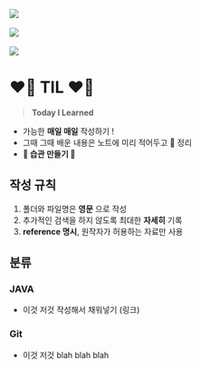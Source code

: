 <!-- Badge Start -->
<a href="https://github.com/NOSTALJIAN" target="_blank"><img src="https://img.shields.io/badge/NOSTALJIAN-181717?style=flat-square&logo=GitHub&logoColor=white"/></a>&nbsp;
<!-- Blog Badge Start --><a href="https://nostal-jian.tistory.com" target="_blank"><img src="https://img.shields.io/badge/JIAN's BLOG-F856F3?style=flat-square&logo=GitHub Sponsors&logoColor=white"></a>&nbsp;
<!-- Mail Badge Start -->
<a href="mailto:nostall.jian@gmail.com" target="_blank"><img src="https://img.shields.io/badge/nostall.jian@gmail.com-EA4335?style=flat-square&logo=Gmail&logoColor=white"></a>


# __❤️‍🔥 TIL ❤️‍🔥__
> __Today I Learned__

  - 가능한 __매일 매일__ 작성하기 !
  - 그때 그때 배운 내용은 노트에 미리 적어두고 📝 정리
  - __🌟 습관 만들기 🌟__

## __작성 규칙__
1. 폴더와 파일명은 __영문__ 으로 작성
2. 추가적인 검색을 하지 않도록 최대한 __자세히__ 기록
3. __reference 명시__, 원작자가 허용하는 자료만 사용
  
## __분류__

### __JAVA__
- 이것 저것 작성해서 채워넣기 (링크)

### __Git__
- 이것 저것 blah blah blah
